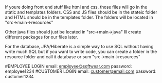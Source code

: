 
If youre doing front end stuff like html and css, those files will go in the static
  and templates folders.
  CSS and JS files should be in the stateic folder and HTML should be in the templates folder.
  The folders will be located in "src->main->resources"

Other java files should just be located in "src->main->java" 
  Ill create different packages for our files later. 

For the database, JPA/Hiberate is a simple way to use SQL without having write much SQL
  but if you want to write code, you can create a folder in the resource folder and call it
  database or sum "src->main->resources"

#EMPLOYEE LOGIN email: employee@softwear.com           password: employee1234
#CUSTOMER LOGIN email: customer@email.com              password: customer1234
